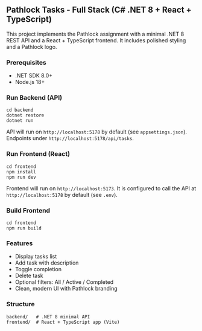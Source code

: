 ## Pathlock Tasks - Full Stack (C# .NET 8 + React + TypeScript)

This project implements the Pathlock assignment with a minimal .NET 8 REST API and a React + TypeScript frontend. It includes polished styling and a Pathlock logo.

### Prerequisites
- .NET SDK 8.0+
- Node.js 18+

### Run Backend (API)
```
cd backend
dotnet restore
dotnet run
```
API will run on `http://localhost:5178` by default (see `appsettings.json`). Endpoints under `http://localhost:5178/api/tasks`.

### Run Frontend (React)
```
cd frontend
npm install
npm run dev
```
Frontend will run on `http://localhost:5173`. It is configured to call the API at `http://localhost:5178` by default (see `.env`).

### Build Frontend
```
cd frontend
npm run build
```

### Features
- Display tasks list
- Add task with description
- Toggle completion
- Delete task
- Optional filters: All / Active / Completed
- Clean, modern UI with Pathlock branding

### Structure
```
backend/   # .NET 8 minimal API
frontend/  # React + TypeScript app (Vite)
```


